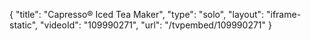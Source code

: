 {
    "title": "Capresso&reg; Iced Tea Maker",
    "type": "solo",
    "layout": "iframe-static",
    "videoId": "109990271",
    "url": "\/tvpembed\/109990271"
}